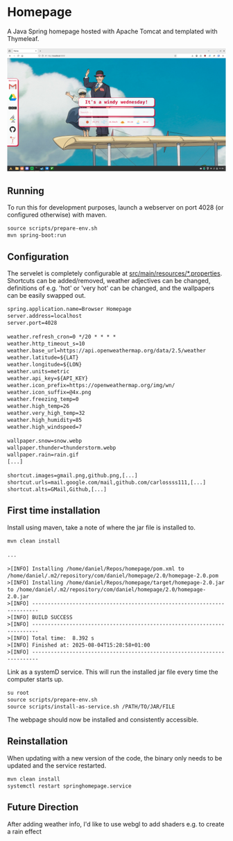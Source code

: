 # Homepage

A Java Spring homepage hosted with Apache Tomcat and templated with Thymeleaf.

![Screenshot of the homepage](example.png)

## Running
To run this for development purposes, launch a webserver on port 4028 (or configured otherwise) with maven.
```
source scripts/prepare-env.sh
mvn spring-boot:run
```

## Configuration
The servelet is completely configurable at [src/main/resources/*.properties](src/main/resources/application.properties). Shortcuts can be added/removed, weather adjectives can be changed, definitions of e.g. 'hot' or 'very hot' can be changed, and the wallpapers can be easily swapped out.
```
spring.application.name=Browser Homepage
server.address=localhost
server.port=4028

weather.refresh_cron=0 */20 * * * *
weather.http_timeout_s=10
weather.base_url=https://api.openweathermap.org/data/2.5/weather
weather.latitude=${LAT}
weather.longitude=${LON}
weather.units=metric
weather.api_key=${API_KEY}
weather.icon_prefix=https://openweathermap.org/img/wn/
weather.icon_suffix=@4x.png
weather.freezing_temp=0
weather.high_temp=26
weather.very_high_temp=32
weather.high_humidity=85
weather.high_windspeed=7

wallpaper.snow=snow.webp
wallpaper.thunder=thunderstorm.webp
wallpaper.rain=rain.gif
[...]

shortcut.images=gmail.png,github.png,[...]
shortcut.urls=mail.google.com/mail,github.com/carlossss111,[...]
shortcut.alts=GMail,Github,[...]
```




## First time installation
Install using maven, take a note of where the jar file is installed to.
```
mvn clean install 

...

>[INFO] Installing /home/daniel/Repos/homepage/pom.xml to /home/daniel/.m2/repository/com/daniel/homepage/2.0/homepage-2.0.pom
>[INFO] Installing /home/daniel/Repos/homepage/target/homepage-2.0.jar to /home/daniel/.m2/repository/com/daniel/homepage/2.0/homepage-2.0.jar
>[INFO] ------------------------------------------------------------------------
>[INFO] BUILD SUCCESS
>[INFO] ------------------------------------------------------------------------
>[INFO] Total time:  8.392 s
>[INFO] Finished at: 2025-08-04T15:28:58+01:00
>[INFO] ------------------------------------------------------------------------
```

Link as a systemD service. This will run the installed jar file every time the computer starts up.
```
su root
source scripts/prepare-env.sh
source scripts/install-as-service.sh /PATH/TO/JAR/FILE
```
The webpage should now be installed and consistently accessible.

## Reinstallation
When updating with a new version of the code, the binary only needs to be updated and the service restarted.
```
mvn clean install
systemctl restart springhomepage.service
```

## Future Direction
After adding weather info, I'd like to use webgl to add shaders e.g. to create a rain effect
